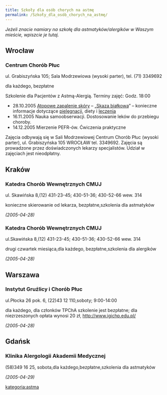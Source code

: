 ```yaml
---
title: Szkoły dla osób chorych na astmę
permalink: /Szkoły_dla_osób_chorych_na_astmę/
---
```


*Jeżeli znacie namiary na szkołę dla astmatyków/alergików w Waszym mieście, wpiszcie je tutaj.*

Wrocław
-------

### Centrum Chorób Płuc

ul. Grabiszyńska 105; Sala Modrzewiowa (wysoki parter), tel. (71) 3349692

dla każdego, bezpłatne

Szkolenie dla Pacjentów z Astmą-Alergią. Terminy zajęć: Godz. 18:00

-   28.10.2005 [Atopowe zapalenie skóry](/Atopowe_zapalenie_skóry "wikilink") – „[Skaza białkowa](/Skaza_białkowa "wikilink")” – konieczne informacje dotyczące [pielęgnacji](/pielęgnacja "wikilink"), diety i [leczenia](/leczenie "wikilink")
-   16.11.2005 Nauka samoobserwacji. Dostosowanie leków do przebiegu choroby.
-   14.12.2005 Mierzenie PEFR-ów. Ćwiczenia praktyczne

Zajęcia odbywają się w Sali Modrzewiowej Centrum Chorób Płuc (wysoki parter), ul. Grabiszyńska 105 WROCŁAW tel. 3349692. Zajęcia są prowadzone przez doświadczonych lekarzy specjalistów. Udział w zajęciach jest nieodpłatny.

Kraków
------

### Katedra Chorób Wewnętrznych CMUJ

ul. Skawińska 8,(12) 431-23-45; 430-51-36; 430-52-66 wew. 314

konieczne skierowanie od lekarza, bezpłatne,szkolenia dla astmatyków

*(2005-04-28)*

### Katedra Chorób Wewnętrznych CMUJ

ul.Skawińska 8,(12) 431-23-45; 430-51-36; 430-52-66 wew. 314

drugi czwartek miesiąca,dla każdego, bezpłatne,szkolenia dla alergików

*(2005-04-28)*

Warszawa
--------

### Instytut Gruźlicy i Chorób Płuc

ul.Płocka 26 pok. 6, (22)43 12 110,soboty; 9:00-14:00

dla każdego, dla członków TPChA szkolenie jest bezpłatne; dla niezrzeszonych opłata wynosi 20 zł, <http://www.igichp.edu.pl/>

*(2005-04-28)*

Gdańsk
------

### Klinika Alergologii Akademii Medycznej

(58)349 16 25, sobota,dla każdego,bezpłatne,szkolenia dla astmatyków

*(2005-04-29)*

[kategoria:astma](/kategoria:astma "wikilink")